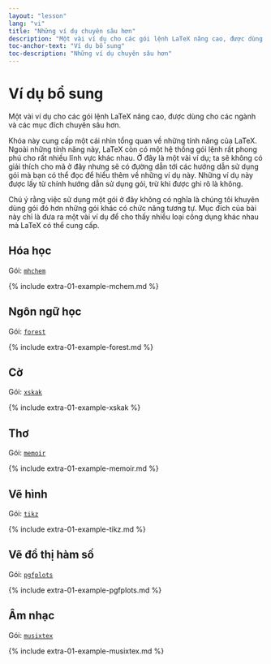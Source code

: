 ```yaml
---
layout: "lesson"
lang: "vi"
title: "Những ví dụ chuyên sâu hơn"
description: "Một vài ví dụ cho các gói lệnh LaTeX nâng cao, được dùng cho các ngành và các mục đích chuyên sâu hơn."
toc-anchor-text: "Ví dụ bổ sung"
toc-description: "Những ví dụ chuyên sâu hơn"
---
```


# Ví dụ bổ sung

<span class="summary">Một vài ví dụ cho các gói lệnh LaTeX nâng cao, được dùng
cho các ngành và các mục đích chuyên sâu hơn.</span>

Khóa này cung cấp một cái nhìn tổng quan về những tính năng của LaTeX. Ngoài
những tính năng này, LaTeX còn có một hệ thống gói lệnh rất phong phú cho rất
nhiều lĩnh vực khác nhau. Ở đây là một vài ví dụ; ta sẽ không có giải thích cho
mã ở đây nhưng sẽ có đường dẫn tới các hướng dẫn sử dụng gói mà bạn có thể đọc
để hiểu thêm về những ví dụ này. Những ví dụ này được lấy từ chính hướng dẫn sử
dụng gói, trừ khi được ghi rõ là không.

<p class="hint">Chú ý rằng việc sử dụng một gói ở đây không có nghĩa là chúng
tôi khuyên dùng gói đó hơn những gói khác có chức năng tương tự. Mục đích của
bài này chỉ là đưa ra một vài ví dụ để cho thấy nhiều loại công dụng khác nhau mà
LaTeX có thể cung cấp.</p>

## Hóa học

Gói: [`mhchem`](https://texdoc.net/pkg/mhchem)

{% include extra-01-example-mchem.md %}

## Ngôn ngữ học

Gói: [`forest`](https://texdoc.net/pkg/forest)

{% include extra-01-example-forest.md %}

## Cờ

<!-- not 2017 -->
Gói: [`xskak`](https://texdoc.net/pkg/xskak)

{% include extra-01-example-xskak %}


## Thơ

Gói: [`memoir`](https://texdoc.net/pkg/memoir)

{% include extra-01-example-memoir.md %}

## Vẽ hình

<!-- not 2017 -->
Gói: [`tikz`](https://texdoc.net/pkg/tikz)

<!-- {% raw %} -->
{% include extra-01-example-tikz.md %}
<!-- {% endraw %} -->

## Vẽ đồ thị hàm số

Gói: [`pgfplots`](https://texdoc.net/pkg/plots)

<!-- {% raw %} -->
{% include extra-01-example-pgfplots.md %}
<!-- {% endraw %} -->

## Âm nhạc

Gói: [`musixtex`](https://texdoc.net/pkg/musixtex)

<!-- {% raw %} -->
{% include extra-01-example-musixtex.md %}
<!-- {% endraw %} -->

